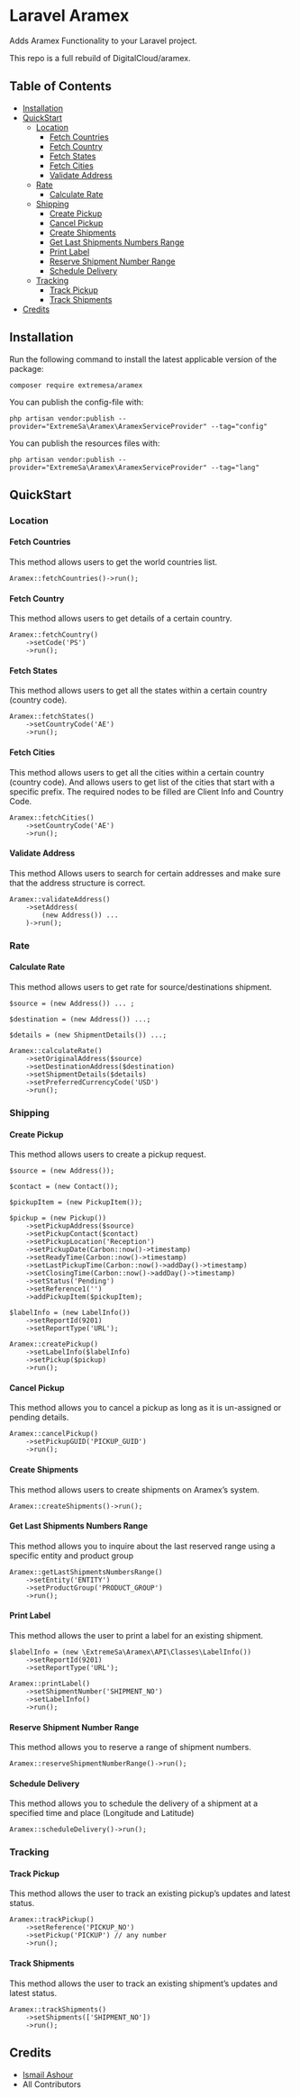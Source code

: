 # Laravel Aramex

Adds Aramex Functionality to your Laravel project.

This repo is a full rebuild of DigitalCloud/aramex.

## Table of Contents

* [Installation](#installation)
* [QuickStart](#quickstart)
    * [Location](#location)
        * [Fetch Countries](#fetch-countries)
        * [Fetch Country](#fetch-country)
        * [Fetch States](#fetch-states)
        * [Fetch Cities](#fetch-cities)
        * [Validate Address](#validate-address)
    * [Rate](#rate)
        * [Calculate Rate](#calculate-rate)
    * [Shipping](#shipping)
        * [Create Pickup](#create-pickup)
        * [Cancel Pickup](#cancel-Pickup)
        * [Create Shipments](#create-shipments)
        * [Get Last Shipments Numbers Range](#get-last-shipments-numbers-range)
        * [Print Label](#print-label)
        * [Reserve Shipment Number Range](#reserve-shipment-number-range)
        * [Schedule Delivery](#schedule-delivery)
    * [Tracking](#tracking)
        * [Track Pickup](#track-pickup)
        * [Track Shipments](#track-shipments)
* [Credits](#credits)

## Installation

Run the following command to install the latest applicable version of the package: 
    
    composer require extremesa/aramex

You can publish the config-file with:

    php artisan vendor:publish --provider="ExtremeSa\Aramex\AramexServiceProvider" --tag="config"

You can publish the resources files with:

    php artisan vendor:publish --provider="ExtremeSa\Aramex\AramexServiceProvider" --tag="lang"

## QuickStart

### Location

#### Fetch Countries
This method allows users to get the world countries list.

    Aramex::fetchCountries()->run();

#### Fetch Country
This method allows users to get details of a certain country. 

    Aramex::fetchCountry()
        ->setCode('PS')
        ->run();

#### Fetch States
This method allows users to get all the states within a certain country (country code).

    Aramex::fetchStates()
        ->setCountryCode('AE')
        ->run();

#### Fetch Cities
This method allows users to get all the cities within a certain country (country code). And allows users to get list of the cities that start with a specific prefix. The required nodes to be filled are Client Info and Country Code. 

    Aramex::fetchCities()
        ->setCountryCode('AE')
        ->run();

#### Validate Address
This method Allows users to search for certain addresses and make sure that the address structure is correct. 
 
    Aramex::validateAddress()
        ->setAddress(
            (new Address()) ...
        )->run();

### Rate

#### Calculate Rate
This method allows users to get rate for source/destinations shipment.

    $source = (new Address()) ... ;

    $destination = (new Address()) ...;

    $details = (new ShipmentDetails()) ...;

    Aramex::calculateRate()
        ->setOriginalAddress($source)
        ->setDestinationAddress($destination)
        ->setShipmentDetails($details)
        ->setPreferredCurrencyCode('USD')
        ->run();

### Shipping

#### Create Pickup
This method allows users to create a pickup request.

    $source = (new Address());
    
    $contact = (new Contact());
        
    $pickupItem = (new PickupItem());
    
    $pickup = (new Pickup())
        ->setPickupAddress($source)
        ->setPickupContact($contact)
        ->setPickupLocation('Reception')
        ->setPickupDate(Carbon::now()->timestamp)
        ->setReadyTime(Carbon::now()->timestamp)
        ->setLastPickupTime(Carbon::now()->addDay()->timestamp)
        ->setClosingTime(Carbon::now()->addDay()->timestamp)
        ->setStatus('Pending')
        ->setReference1('')
        ->addPickupItem($pickupItem);
        
    $labelInfo = (new LabelInfo())
        ->setReportId(9201)
        ->setReportType('URL');
        
    Aramex::createPickup()
        ->setLabelInfo($labelInfo)
        ->setPickup($pickup)
        ->run();

#### Cancel Pickup
This method allows you to cancel a pickup as long as it is un-assigned or pending details.

    Aramex::cancelPickup()
        ->setPickupGUID('PICKUP_GUID')
        ->run();

#### Create Shipments
This method allows users to create shipments on Aramex’s system.

    Aramex::createShipments()->run();

#### Get Last Shipments Numbers Range
This method allows you to inquire about the last reserved range using a specific entity and product group

    Aramex::getLastShipmentsNumbersRange()
        ->setEntity('ENTITY')
        ->setProductGroup('PRODUCT_GROUP')
        ->run();

#### Print Label
This method allows the user to print a label for an existing shipment.

    $labelInfo = (new \ExtremeSa\Aramex\API\Classes\LabelInfo())
        ->setReportId(9201)
        ->setReportType('URL');
        
    Aramex::printLabel()
        ->setShipmentNumber('SHIPMENT_NO')
        ->setLabelInfo()
        ->run();

#### Reserve Shipment Number Range
This method allows you to reserve a range of shipment numbers.

    Aramex::reserveShipmentNumberRange()->run();

#### Schedule Delivery
This method allows you to schedule the delivery of a shipment at a specified time and place (Longitude and Latitude)

    Aramex::scheduleDelivery()->run();

### Tracking

#### Track Pickup
This method allows the user to track an existing pickup’s updates and latest status.

    Aramex::trackPickup()
        ->setReference('PICKUP_NO')
        ->setPickup('PICKUP') // any number
        ->run();

#### Track Shipments
This method allows the user to track an existing shipment’s updates and latest status.

    Aramex::trackShipments()
        ->setShipments(['SHIPMENT_NO'])
        ->run();
        
## Credits

* [Ismail Ashour](https://github.com/drashoor/)
* All Contributors
